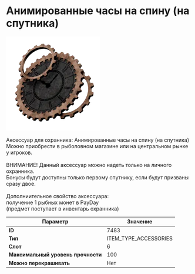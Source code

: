 # Анимированные часы на спину (на спутника)

![Item Image](../img/7483.webp?raw=true)

Аксессуар для охранника: Анимированные часы на спину (на спутника)<br>Можно приобрести в рыболовном магазине или на центральном рынке у игроков.<br><br>ВНИМАНИЕ! Данный аксессуар можно надеть только на личного охранника.<br>Бонусы будут доступны только первому спутнику, если будут призваны сразу двое.<br><br>Дополниительное свойство аксессуара:<br>получение 1 рыбных монет в PayDay<br>(предмет поступает в инвентарь охранника)


| Параметр | Значение |
|----------|----------|
| **ID** | 7483 |
| **Тип** | ITEM_TYPE_ACCESSORIES |
| **Слот** | 6 |
| **Максимальный уровень прочности** | 100 |
| **Можно перекрашивать** | Нет |

